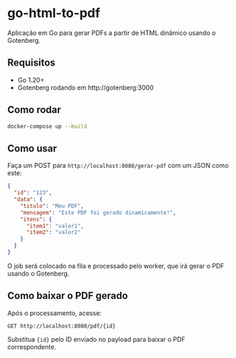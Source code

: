 # go-html-to-pdf

Aplicação em Go para gerar PDFs a partir de HTML dinâmico usando o Gotenberg.

## Requisitos
- Go 1.20+
- Gotenberg rodando em http://gotenberg:3000

## Como rodar

```bash
docker-compose up --build
```

## Como usar

Faça um POST para `http://localhost:8080/gerar-pdf` com um JSON como este:

```json
{
  "id": "123",
  "data": {
    "titulo": "Meu PDF",
    "mensagem": "Este PDF foi gerado dinamicamente!",
    "itens": {
      "item1": "valor1",
      "item2": "valor2"
    }
  }
}
```

O job será colocado na fila e processado pelo worker, que irá gerar o PDF usando o Gotenberg.

## Como baixar o PDF gerado

Após o processamento, acesse:

```
GET http://localhost:8080/pdf/{id}
```

Substitua `{id}` pelo ID enviado no payload para baixar o PDF correspondente. 

